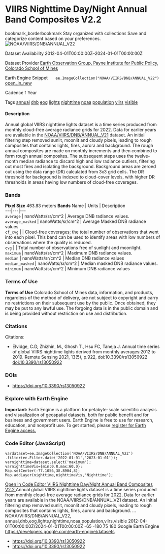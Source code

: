  
#  VIIRS Nighttime Day/Night Annual Band Composites V2.2 
bookmark_borderbookmark Stay organized with collections  Save and categorize content based on your preferences. 
![NOAA/VIIRS/DNB/ANNUAL_V22](https://developers.google.com/earth-engine/datasets/images/NOAA/NOAA_VIIRS_DNB_ANNUAL_V22_sample.png) 

Dataset Availability
    2012-04-01T00:00:00Z–2024-01-01T00:00:00Z 

Dataset Provider
     [ Earth Observation Group, Payne Institute for Public Policy, Colorado School of Mines ](https://eogdata.mines.edu/products/vnl/#annual_v2) 

Earth Engine Snippet
     `    ee.ImageCollection("NOAA/VIIRS/DNB/ANNUAL_V22")   ` [ open_in_new ](https://code.earthengine.google.com/?scriptPath=Examples:Datasets/NOAA/NOAA_VIIRS_DNB_ANNUAL_V22) 

Cadence
    1 Year 

Tags
     [annual](https://developers.google.com/earth-engine/datasets/tags/annual) [dnb](https://developers.google.com/earth-engine/datasets/tags/dnb) [eog](https://developers.google.com/earth-engine/datasets/tags/eog) [lights](https://developers.google.com/earth-engine/datasets/tags/lights) [nighttime](https://developers.google.com/earth-engine/datasets/tags/nighttime) [noaa](https://developers.google.com/earth-engine/datasets/tags/noaa) [population](https://developers.google.com/earth-engine/datasets/tags/population) [viirs](https://developers.google.com/earth-engine/datasets/tags/viirs) [visible](https://developers.google.com/earth-engine/datasets/tags/visible)
#### Description
Annual global VIIRS nighttime lights dataset is a time series produced from monthly cloud-free average radiance grids for 2022. Data for earlier years are available in the [NOAA/VIIRS/DNB/ANNUAL_V21](https://developers.google.com/earth-engine/datasets/catalog/NOAA_VIIRS_DNB_ANNUAL_V21) dataset.
An initial filtering step removed sunlit, moonlit and cloudy pixels, leading to rough composites that contains lights, fires, aurora and background. The rough annual composites are made on monthly increments and then combined to form rough annual composites.
The subsequent steps uses the twelve-month median radiance to discard high and low radiance outliers, filtering out most fires and isolating the background. Background areas are zeroed out using the data range (DR) calculated from 3x3 grid cells. The DR threshold for background is indexed to cloud-cover levels, with higher DR thresholds in areas having low numbers of cloud-free coverages.
### Bands
**Pixel Size** 463.83 meters 
**Bands**
Name | Units | Description  
---|---|---  
`average` | nanoWatts/sr/cm^2 | Average DNB radiance values.  
`average_masked` | nanoWatts/sr/cm^2 | Average Masked DNB radiance values  
`cf_cvg` |  | Cloud-free coverages; the total number of observations that went into each pixel. This band can be used to identify areas with low numbers of observations where the quality is reduced.  
`cvg` |  | Total number of observations free of sunlight and moonlight.  
`maximum` | nanoWatts/sr/cm^2 | Maximum DNB radiance values.  
`median` | nanoWatts/sr/cm^2 | Median DNB radiance values  
`median_masked` | nanoWatts/sr/cm^2 | Median masked DNB radiance values.  
`minimum` | nanoWatts/sr/cm^2 | Minimum DNB radiance values  
### Terms of Use
**Terms of Use**
Colorado School of Mines data, information, and products, regardless of the method of delivery, are not subject to copyright and carry no restrictions on their subsequent use by the public. Once obtained, they may be put to any lawful use. The forgoing data is in the public domain and is being provided without restriction on use and distribution.
### Citations
Citations:
  * Elvidge, C.D, Zhizhin, M., Ghosh T., Hsu FC, Taneja J. Annual time series of global VIIRS nighttime lights derived from monthly averages:2012 to 2019. Remote Sensing 2021, 13(5), p.922, doi:10.3390/rs13050922 [doi:10.3390/rs13050922](https://doi.org/10.3390/rs13050922)


### DOIs
  * [ https://doi.org/10.3390/rs13050922 ](https://doi.org/10.3390/rs13050922)


### Explore with Earth Engine
**Important:** Earth Engine is a platform for petabyte-scale scientific analysis and visualization of geospatial datasets, both for public benefit and for business and government users. Earth Engine is free to use for research, education, and nonprofit use. To get started, please [register for Earth Engine access.](https://console.cloud.google.com/earth-engine)
### Code Editor (JavaScript)
```
vardataset=ee.ImageCollection('NOAA/VIIRS/DNB/ANNUAL_V22')
.filter(ee.Filter.date('2022-01-01','2023-01-01'));
varnighttime=dataset.select('maximum');
varnighttimeVis={min:0.0,max:60.0};
Map.setCenter(-77.1056,38.8904,8);
Map.addLayer(nighttime,nighttimeVis,'Nighttime');
```
[ Open in Code Editor ](https://code.earthengine.google.com/?scriptPath=Examples:Datasets/NOAA/NOAA_VIIRS_DNB_ANNUAL_V22)
[ VIIRS Nighttime Day/Night Annual Band Composites V2.2 ](https://developers.google.com/earth-engine/datasets/catalog/NOAA_VIIRS_DNB_ANNUAL_V22)
Annual global VIIRS nighttime lights dataset is a time series produced from monthly cloud-free average radiance grids for 2022. Data for earlier years are available in the NOAA/VIIRS/DNB/ANNUAL_V21 dataset. An initial filtering step removed sunlit, moonlit and cloudy pixels, leading to rough composites that contains lights, fires, aurora and background. …
NOAA/VIIRS/DNB/ANNUAL_V22, annual,dnb,eog,lights,nighttime,noaa,population,viirs,visible 
2012-04-01T00:00:00Z/2024-01-01T00:00:00Z
-65 -180 75 180 
Google Earth Engine
https://developers.google.com/earth-engine/datasets
  * [ https://doi.org/10.3390/rs13050922 ](https://doi.org/https://eogdata.mines.edu/products/vnl/#annual_v2)
  * [ https://doi.org/10.3390/rs13050922 ](https://doi.org/https://developers.google.com/earth-engine/datasets/catalog/NOAA_VIIRS_DNB_ANNUAL_V22)


